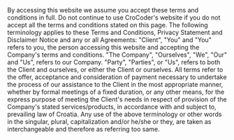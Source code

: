 By accessing this website we assume you accept these terms and conditions in full. Do not continue to use CroCoder's website if you do not accept all the terms and conditions stated on this page. The following terminology applies to these Terms and Conditions, Privacy Statement and Disclaimer Notice and any or all Agreements: "Client", "You" and "You" refers to you, the person accessing this website and accepting the Company's terms and conditions. "The Company", "Ourselves", "We", "Our" and "Us", refers to our Company. "Party", "Parties", or "Us", refers to both the Client and ourselves, or either the Client or ourselves. All terms refer to the offer, acceptance and consideration of payment necessary to undertake the process of our assistance to the Client in the most appropriate manner, whether by formal meetings of a fixed duration, or any other means, for the express purpose of meeting the Client's needs in respect of provision of the Company's stated services/products, in accordance with and subject to, prevailing law of Croatia. Any use of the above terminology or other words in the singular, plural, capitalization and/or he/she or they, are taken as interchangeable and therefore as referring too same.